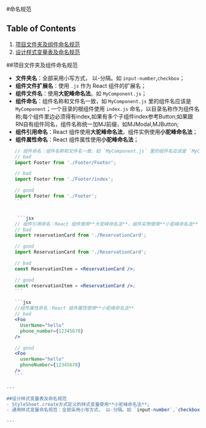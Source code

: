 
#命名规范

## Table of Contents

  1. [项目文件夹及组件命名规范](#项目文件命名规范)
  1. [设计样式变量表及命名规范](#设计变量表及命名规范)
  
##项目文件夹及组件命名规范
- **文件夹名**：全部采用小写方式， 以-分隔。如 `input-number`,`checkbox`；
- **组件文件扩展名**：使用 `.js` 作为 React 组件的扩展名；
- **组件文件名**：使用**大驼峰命名法**。如 `MyComponent.js`；
- **组件命名**：组件名称和文件名一致，如 `MyComponent.js` 里的组件名应该是 `MyComponent`；一个目录的根组件使用 `index.js` 命名，以目录名称作为组件名称;每个组件里边必须得有index,如果有多个子组件index参考Button;如果跟RN自有组件同名，组件名称统一加MJ前缀，如MJModal,MJButton;
- **组件引用命名**：React 组件使用**大驼峰命名法**，组件实例使用**小驼峰命名法**；
- **组件属性命名**：React 组件属性使用**小驼峰命名法**；

 ```jsx
    // 组件命名：组件名称和文件名一致，如 `MyComponent.js` 里的组件名应该是 `MyComponent`；一个目录的根组件使用 `index.js` 命名，以目录名称作为组件名称
    // bad
    import Footer from './Footer/Footer';

    // bad
    import Footer from './Footer/index';

    // good
    import Footer from './Footer';
    ```


     ```jsx
    // 组件引用命名：React 组件使用**大驼峰命名法**，组件实例使用**小驼峰命名法**
    // bad
    import reservationCard from './ReservationCard';

    // good
    import ReservationCard from './ReservationCard';

    // bad
    const ReservationItem = <ReservationCard />;

    // good
    const reservationItem = <ReservationCard />;
    ```

    ```jsx
    //组件属性命名：React 组件属性使用**小驼峰命名法**
    // bad
    <Foo
      UserName="hello"
      phone_number={12345678}
    />

    // good
    <Foo
      userName="hello"
      phoneNumber={12345678}
    />
    ```

---

##设计样式变量表及命名规范
- StyleSheet.create方式定义的样式变量使用**小驼峰命名法**;
- 通用样式变量命名规范：全部采用小写方式， 以-分隔。如 `input-number`,`checkbox`；

---

